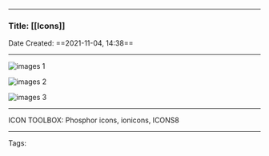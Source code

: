 --------

### Title: [[Icons]]
Date Created: ==2021-11-04, 14:38==

--------

![images 1](https://i.gyazo.com/d1ea04506e679a7f5d566c3af365044e.png)

![images 2](https://i.gyazo.com/267f4162c53623d8c3a5ca32f9014483.png)

![images 3](https://i.gyazo.com/e9afffab935d0c2b7ffdff07aa513eff.png)


---

ICON TOOLBOX: Phosphor icons, ionicons, ICONS8

--------
Tags: 
